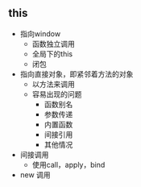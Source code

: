 ## this

* 指向window
  * 函数独立调用
  * 全局下的this
  * 闭包
* 指向直接对象，即紧邻着方法的对象
  * 以方法来调用
  * 容易出现的问题
    * 函数别名
    * 参数传递
    * 内置函数
    * 间接引用
    * 其他情况
* 间接调用
  * 使用call，apply，bind
* new 调用



